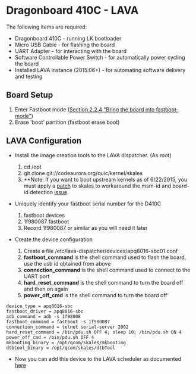 # Dragonboard 410C - LAVA

The following items are required:
* Dragonboard 410C - running LK bootloader
* Micro USB Cable - for flashing the board
* UART Adapter - for interacting with the board
* Software Controllable Power Switch  - for automatically power cycling the board
* Installed LAVA instance (2015.06+) - for automating software delivery and testing

## Board Setup

1. Enter Fastboot mode ([Section 2.2.4 "Bring the board into fastboot-mode"](https://github.com/96boards/documentation/blob/master/dragonboard410c/LinuxUserGuide_DragonBoard.pdf))
2. Erase 'boot' partition (fastboot erase boot)

## LAVA Configuration

* Install the image creation tools to the LAVA dispatcher. (As root)
  1. cd /opt
  2. git clone git://codeaurora.org/quic/kernel/skales
  3. **Note: If you want to boot upstream kernels as of 6/22/2015, you must apply a [patch](https://drive.google.com/a/linaro.org/file/d/0B9NXjOlmLD7QZ2J1U2s0MkVFT0hUVWFGNTd6cHRTaXBrZDdF/view?usp=sharing) to skales to workaround the msm-id and board-id detection [issue](http://lists.infradead.org/pipermail/linux-arm-kernel/2015-March/327857.html).

* Uniquely identify your fastboot serial number for the D410C
  1. fastboot devices
  2. 1f980087 fastboot
  3. Record 1f980087 or similar as you will need it later

* Create the device configuration
  1. Create a file /etc/lava-dispatcher/devices/apq8016-sbc01.conf
  2. **fastboot_command** is the shell command used to flash the board, use the usb id obtained from above
  3. **connection_command** is the shell command used to connect to the UART port
  4. **hard_reset_command** is the shell command to turn the board off and then on again
  5. **power_off_cmd** is the shell command to turn the board off

```
device_type = apq8016-sbc
fastboot_driver = apq8016-sbc
adb_command = adb -s 1f98008
fastboot_command = fastboot -s 1f980087
connection_command = telnet serial-server 2002
hard_reset_command = /bin/pdu.sh OFF 4; sleep 10; /bin/pdu.sh ON 4
power_off_cmd = /bin/pdu.sh OFF 4
mkbootimg_binary = /opt/qcom/skales/mkbootimg
dtbtool_binary = /opt/qcom/skales/dtbTool
```

 * Now you can add this device to the LAVA scheduler as documented [here](https://validation.linaro.org/static/docs/lava-image-creation.html#adding-to-the-scheduler)